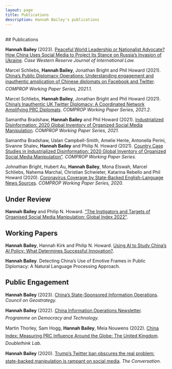 ```yaml
---
layout: page
title: Publications
description: Hannah Bailey's publications
---
```

<br/>
## Publications

**Hannah Bailey** (2023). <a href="../docs/hannah_bailey_diplomat_or_aggressor.pdf" target="_blank">Peaceful World Leadership or Nationalist Advocate? How China Uses
Social Media to Project its Stance on Russia’s Invasion of Ukraine</a>. *Case Western Reserve Journal of International Law.*

Marcel Schliebs, **Hannah Bailey**, Jonathan Bright and Phil Howard (2021). [China’s Public Diplomacy Operations: Understanding engagement and inauthentic amplication of Chinese diplomats on Facebook and Twitter](https://demtech.oii.ox.ac.uk/wp-content/uploads/sites/127/2021/05/Chinas-Public-Diplomacy-Operations-Dem.Tech-Working-Paper-2021.1-4.pdf). *COMPROP Working Paper Series, 2021.1.*

Marcel Schliebs, **Hannah Bailey**, Jonathan Bright and Phil Howard (2021). [China’s Inauthentic UK Twitter Diplomacy: A Coordinated Network Amplifying PRC Diplomats](https://demtech.oii.ox.ac.uk/wp-content/uploads/sites/127/2021/05/Chinas-Inauthentic-UK-Twitter-Diplomacy-Dem.Tech-Working-Paper-2021.2-2.pdf). *COMPROP Working Paper Series, 2021.2.*

Samantha Bradshaw, **Hannah Bailey** and Phil Howard (2021). [Industrialized Disinformation: 2020 Global Inventory of Organized Social Media Manipulation](https://demtech.oii.ox.ac.uk/wp-content/uploads/sites/127/2021/02/CyberTroop-Report20-Draft9.pdf). *COMPROP Working Paper Series, 2021.*

Samantha Bradshaw, Ualan Campbell-Smith, Amelie Henle, Antonella Perini, Sivanne Shalev, **Hannah Bailey** and Philip N. Howard (2021). [Country Case Studies
in Industrialized Disinformation: 2020 Global Inventory of Organized Social Media Manipulation”](https://demtech.oii.ox.ac.uk/wp-content/uploads/sites/127/2021/03/Case-Studies_FINAL.pdf). *COMPROP Working Paper Series.*

Johnathan Bright, Hubert Au, **Hannah Bailey**, Mona Elswah, Marcel Schliebs, Nahema Marchal, Christian Schwieter, Katarina Rebello and Phil Howard (2020). [Coronavirus Coverage by State-Backed English-Language News Sources](https://demtech.oii.ox.ac.uk/wp-content/uploads/sites/93/2020/04/Coronavirus-Coverage-by-State-Backed-English-Language-News-Sources.pdf). *COMPROP Working Paper Series, 2020.*


## Under Review

**Hannah Bailey** and Philip N. Howard. <a href="../docs/demtech_hannahbailey_memo.pdf" target="_blank">“The Instigators and Targets of Organised Social Media Manipulation: Global Index 2022"</a>.

## Working Papers

**Hannah Bailey**, Hannah Kirk and Philip N. Howard. <a href="../docs/china_ai.pdf" target="_blank">Using AI to Study China’s AI Policy: What Determines Successful Innovation?</a>.

**Hannah Bailey**. Detecting China’s Use of Emotive Frames in Public Diplomacy: A Natural Language Processing Approach.

## Public Engagement

**Hannah Bailey** (2023). <a href="../docs/council_on_geostrategy_finaldraft.pdf" target="_blank">China’s State-Sponsored Information Operations</a>. *Council on Geostrategy.*

**Hannah Bailey** (2022). [China Information Operations Newsletter](https://demtech.oii.ox.ac.uk/research/posts/china-information-operations-newsletters/). *Programme on Democracy and Technology.*

Martin Thorley, Sam Hogg, **Hannah Bailey**, Meia Nouwens (2022). [China Index: Measuring PRC Influence Around the Globe: The United Kingdom](https://china-index.io/country/United-Kingdom). *Doublethink Lab.*

**Hannah Bailey** (2020). [Trump’s Twitter ban obscures the real problem: state-backed manipulation is rampant on social media](https://theconversation.com/trumps-twitter-ban-obscures-the-real-problem-state-backed-manipulation-is-rampant-on-social-media-153136). *The Conversation.*



